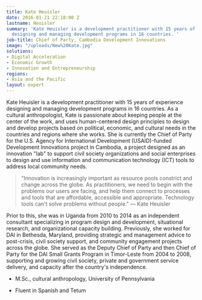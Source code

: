 ```yaml
---
title: Kate Heuisler
date: 2016-01-21 22:18:00 Z
lastname: Heuisler
summary: 'Kate Heuisler is a development practitioner with 15 years of experience
  designing and managing development programs in 16 countries. '
job-title: Chief of Party, Cambodia Development Innovations
image: "/uploads/New%20Kate.jpg"
solutions:
- Digital Acceleration
- Economic Growth
- Innovation and Entrepreneurship
regions:
- Asia and the Pacific
layout: expert
---
```


Kate Heuisler is a development practitioner with 15 years of experience designing and managing development programs in 16 countries. As a cultural anthropologist, Kate is passionate about keeping people at the center of the work, and uses human-centered design principles to design and develop projects based on political, economic, and cultural needs in the countries and regions where she works. She is currently the Chief of Party for the U.S. Agency for International Development (USAID)-funded Development Innovations project in Cambodia, a project designed as an innovation "lab" to support civil society organizations and social enterprises to design and use information and communication technology (ICT) tools to address local community needs.

> "Innovation is increasingly important as resource pools constrict and change across the globe. As practitioners, we need to begin with the problems our users are facing, and help them connect to processes and tools that are affordable, accessible and appropriate. Technology tools can't solve problems without people." — Kate Heuisler

Prior to this, she was in Uganda from 2010 to 2014 as an independent consultant specializing in program design and development, situational research, and organizational capacity building. Previously, she worked for DAI in Bethesda, Maryland, providing strategic and management advice to post-crisis, civil society support, and community engagement projects across the globe. She served as the Deputy Chief of Party and then Chief of Party for the DAI Small Grants Program in Timor-Leste from 2004 to 2008, supporting and growing civil society, private and government service delivery, and capacity after the country's independence.

* M.Sc., cultural anthropology, University of Pennsylvania

* Fluent in Spanish and Tetum
